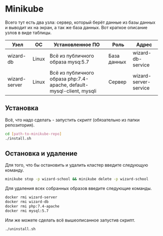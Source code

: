 # Minikube

Всего тут есть два узла: сервер, который берёт данные из базы данных и выводит их на экран, а так же база данных. Вот краткое описание узлов в виде таблицы.

|      Узел     |   ОС  |                            Установленное ПО                           |     Роль    |         Адрес         |
|---------------|-------|-----------------------------------------------------------------------|-------------|-----------------------|
| wizard-db     | Linux | Всё из публичного образа mysq:5.7                                     | База данных | wizard-db-service     |
| wizard-server | Linux | Всё из публичного образа php:7.4-apache, default-mysql-client, mysqli | Сервер      | wizard-server-service |

## Установка

Всё, что надо сделать - запустить скрипт (обязательно из папки репозитория).
``` bash
cd [path-to-minikube-repo]
./install.sh
```

## Остановка и удаление

Для того, что бы остановить и удалить кластер введите следующую команду.

``` bash
minikube stop -p wizard-school && minikube delete -p wizard-school
```

Для удаления всех собранных образов введите следующие команды.
``` bash
docker rmi wizard-server
docker rmi wizard-db
docker rmi php:7.4-apache
docker rmi mysql:5.7
```

Или же можете сделать всё вышеописанное запустив скрипт.
``` bash
./uninstall.sh
```